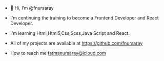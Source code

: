 - 👋 Hi, I’m @fnursaray
- I'm continuing the training to become a Frontend Developer and React Developer.
- I'm learning Html,Html5,Css,Scss,Java Script and React.

- All of my projects are available at https://github.com/fnursaray
- How to reach me fatmanursaray@icloud.com

<!---
fnursaray/fnursaray is a ✨ special ✨ repository because its `README.md` (this file) appears on your GitHub profile.
You can click the Preview link to take a look at your changes.
--->
